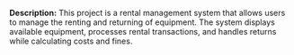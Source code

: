 **Description:**
This project is a rental management system that allows users to manage the renting and returning of equipment. The system displays available equipment, processes rental transactions, and handles returns while calculating costs and fines.

